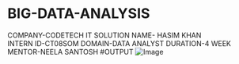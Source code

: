 # BIG-DATA-ANALYSIS
COMPANY-CODETECH IT SOLUTION
NAME- HASIM KHAN  
INTERN ID-CT08SOM
DOMAIN-DATA ANALYST
DURATION-4 WEEK
MENTOR-NEELA SANTOSH
#OUTPUT
![Image](https://github.com/user-attachments/assets/4b7b7015-cf8a-42d0-894a-2b0e75c53206)
